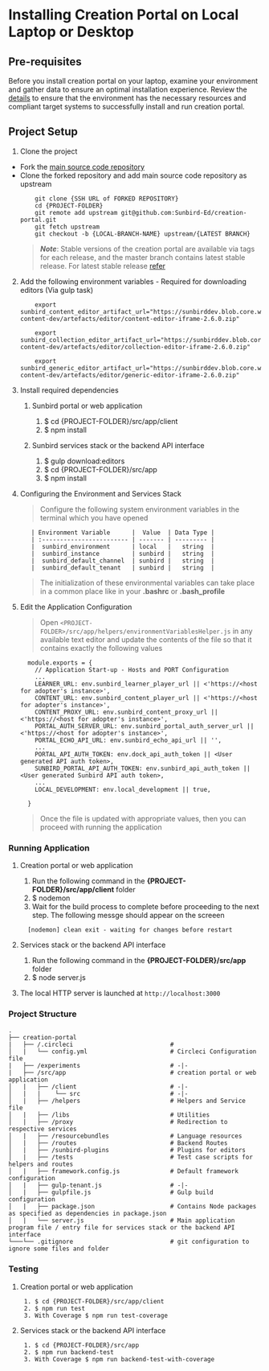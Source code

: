 # Installing Creation Portal on Local Laptop or Desktop

## Pre-requisites

Before you install creation portal on your laptop, examine your environment and gather data to ensure an optimal installation experience. Review the [details](https://app.gitbook.com/o/-Mi9QwJlsfb7xuxTBc0J/s/SjljYc0PyD64vGgDlMl4/use/system-requirements) to ensure that the environment has the necessary resources and compliant target systems to successfully install and run creation portal.

## Project Setup

1. Clone the project

  - Fork the [main source code repository](https://github.com/Sunbird-Ed/creation-portal)
  - Clone the forked repository and add main source code repository as upstream
    ```console
        git clone {SSH URL of FORKED REPOSITORY}
        cd {PROJECT-FOLDER}
        git remote add upstream git@github.com:Sunbird-Ed/creation-portal.git
        git fetch upstream
        git checkout -b {LOCAL-BRANCH-NAME} upstream/{LATEST BRANCH}
    ```
    > ***Note***: Stable versions of the creation portal are available via tags for each release, and the master branch contains latest stable release. For latest stable release [refer](https://github.com/Sunbird-Ed/creation-portal/branches)


2. Add the following environment variables - Required for downloading editors (Via gulp task)
    ```console
        export sunbird_content_editor_artifact_url="https://sunbirddev.blob.core.windows.net/sunbird-content-dev/artefacts/editor/content-editor-iframe-2.6.0.zip"

        export sunbird_collection_editor_artifact_url="https://sunbirddev.blob.core.windows.net/sunbird-content-dev/artefacts/editor/collection-editor-iframe-2.6.0.zip"

        export sunbird_generic_editor_artifact_url="https://sunbirddev.blob.core.windows.net/sunbird-content-dev/artefacts/editor/generic-editor-iframe-2.6.0.zip"
    ```

3. Install required dependencies

    1. Sunbird portal or web application

        1. $ cd {PROJECT-FOLDER}/src/app/client
        2. $ npm install

    2. Sunbird services stack or the backend API interface

        1. $ gulp download:editors
        2. $ cd {PROJECT-FOLDER}/src/app
        3. $ npm install

4. Configuring the Environment and Services Stack

    > Configure the following system environment variables in the terminal which you have opened

          | Environment Variable      |  Value  | Data Type |
          | :------------------------ | ------- | --------- |
          |  sunbird_environment      | local   |   string  |
          |  sunbird_instance         | sunbird |   string  |
          |  sunbird_default_channel  | sunbird |   string  |
          |  sunbird_default_tenant   | sunbird |   string  |

    > The initialization of these environmental variables can take place in a common place like in your **.bashrc** or **.bash_profile**

5. Edit the Application Configuration

    > Open `<PROJECT-FOLDER>/src/app/helpers/environmentVariablesHelper.js` in any available text editor and update the contents of the file so that it contains exactly the following values

    ```console
      module.exports = {
        // Application Start-up - Hosts and PORT Configuration
        ...
        LEARNER_URL: env.sunbird_learner_player_url || <'https://<host for adopter's instance>',
        CONTENT_URL: env.sunbird_content_player_url || <'https://<host for adopter's instance>',
        CONTENT_PROXY_URL: env.sunbird_content_proxy_url || <'https://<host for adopter's instance>',
        PORTAL_AUTH_SERVER_URL: env.sunbird_portal_auth_server_url || <'https://<host for adopter's instance>',
        PORTAL_ECHO_API_URL: env.sunbird_echo_api_url || '',
        ...
        PORTAL_API_AUTH_TOKEN: env.dock_api_auth_token || <User generated API auth token>,
        SUNBIRD_PORTAL_API_AUTH_TOKEN: env.sunbird_api_auth_token || <User generated Sunbird API auth token>,
        ...
        LOCAL_DEVELOPMENT: env.local_development || true,

      }
      ```
    > Once the file is updated with appropriate values, then you can proceed with running the application


### Running Application

1. Creation portal or web application

    1. Run the following command in the **{PROJECT-FOLDER}/src/app/client** folder
    2. $ nodemon
    3. Wait for the build process to complete before proceeding to the next step. The following messge should appear on the screeen
      ```console
        [nodemon] clean exit - waiting for changes before restart
      ```

2. Services stack or the backend API interface

    1. Run the following command in the **{PROJECT-FOLDER}/src/app** folder
    2. $ node server.js

3. The local HTTP server is launched at `http://localhost:3000`

### Project Structure
    .
    ├── creation-portal
    |   ├── /.circleci                           #
    │   |   └── config.yml                       # Circleci Configuration file
    |   ├── /experiments                         # -|-
    |   ├── /src/app                             # creation portal or web application
    │   |   ├── /client                          # -|-
    │   |   |    └── src                         # -|-
    │   |   ├── /helpers                         # Helpers and Service file
    │   |   ├── /libs                            # Utilities
    │   |   ├── /proxy                           # Redirection to respective services
    │   |   ├── /resourcebundles                 # Language resources
    │   |   ├── /routes                          # Backend Routes
    │   |   ├── /sunbird-plugins                 # Plugins for editors
    │   |   ├── /tests                           # Test case scripts for helpers and routes
    │   |   ├── framework.config.js              # Default framework configuration
    │   |   ├── gulp-tenant.js                   # -|-
    │   |   ├── gulpfile.js                      # Gulp build configuration
    │   |   ├── package.json                     # Contains Node packages as specified as dependencies in package.json
    │   |   └── server.js                        # Main application program file / entry file for services stack or the backend API interface
    └───└── .gitignore                           # git configuration to ignore some files and folder

### Testing

1. Creation portal or web application

        1. $ cd {PROJECT-FOLDER}/src/app/client
        2. $ npm run test
        3. With Coverage $ npm run test-coverage

2. Services stack or the backend API interface

        1. $ cd {PROJECT-FOLDER}/src/app
        2. $ npm run backend-test
        3. With Coverage $ npm run backend-test-with-coverage
